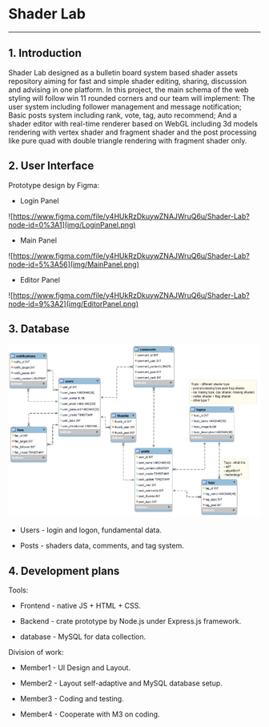 # Shader Lab

----------------------------------------

## 1.	Introduction

Shader Lab designed as a bulletin board system based shader assets repository aiming for fast and simple shader editing, sharing, discussion and advising in one platform.
In this project, the main schema of the web styling will follow win 11  rounded corners and our team will implement:
The user system including follower management and message notification;
Basic posts system including rank, vote, tag, auto recommend;
And a shader editor with real-time renderer based on WebGL including 3d models rendering with vertex shader and fragment shader and the post processing like pure quad with double triangle rendering with fragment shader only.

## 2.	User Interface

Prototype design by Figma:

+ Login Panel

![https://www.figma.com/file/y4HUkRzDkuywZNAJWruQ6u/Shader-Lab?node-id=0%3A1](img/LoginPanel.png)

+ Main Panel

![https://www.figma.com/file/y4HUkRzDkuywZNAJWruQ6u/Shader-Lab?node-id=5%3A56](img/MainPanel.png)

+ Editor Panel

![https://www.figma.com/file/y4HUkRzDkuywZNAJWruQ6u/Shader-Lab?node-id=9%3A2](img/EditorPanel.png)

## 3.	Database

![MysqlERDiagram](img/ERDiagram.png)

+ Users - login and logon, fundamental data.

+ Posts - shaders data, comments, and tag system.

## 4.	Development plans

Tools:

+ Frontend - native JS + HTML + CSS.

+ Backend - crate prototype by Node.js under Express.js framework.

+ database - MySQL for data collection.

Division of work:

+ Member1 - UI Design and Layout.

+ Member2 - Layout self-adaptive and MySQL database setup.

+ Member3 - Coding and testing.

+ Member4 - Cooperate with M3 on coding.
